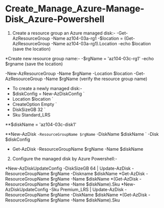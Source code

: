 # Create_Manage_Azure-Manage-Disk_Azure-Powershell

1) Create a resource group an Azure managed disk:-
-Get-AzResourceGroup -Name az104-03a-rg1
-$location = (Get-AzResourceGroup -Name az104-03a-rg1).Location
-echo $location (save the location)

*Create new resource group name:-
-$rgName = 'az104-03c-rg1'
-echo $rgname (save the location)

-New-AzResourceGroup -Name $rgName -Location $location
-Get-AzResourceGroup -Name $rgName (verify the resource group name)

- To create a newly managed disk:-
- $diskConfig = New-AzDiskConfig `
- Location $location `
- CreateOption Empty `
- DiskSizeGB 32 `
- Sku Standard_LRS

**$diskName = 'az104-03c-disk1'

**New-AzDisk `
 -ResourceGroupName $rgName `
 -DiskName $diskName `
 -Disk $diskConfig

- Get-AzDisk -ResourceGroupName $rgName -Name $diskName


2) Configure the managed disk by Azure Powershell:-

*New-AzDiskUpdateConfig -DiskSizeGB 64 | Update-AzDisk -ResourceGroupName $rgName -Diskname $diskName
*Get-AzDisk -ResourceGroupName $rgName -Name $diskName
*(Get-AzDisk -ResourceGroupName $rgName -Name $diskName).Sku
*New-AzDiskUpdateConfig -Sku Premium_LRS | Update-AzDisk -ResourceGroupName $rgName -DiskName $diskName
*(Get-AzDisk -ResourceGroupName $rgName -Name $diskName).Sku
